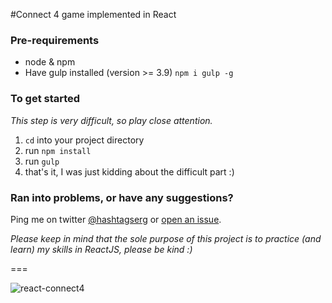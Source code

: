 #Connect 4 game implemented in React

### Pre-requirements
- node & npm
- Have gulp installed (version >= 3.9) `npm i gulp -g`

### To get started
_This step is very difficult, so play close attention._

1. `cd` into your project directory
2. run `npm install`
3. run `gulp`
4. that's it, I was just kidding about the difficult part :)

### Ran into problems, or have any suggestions?
Ping me on twitter [@hashtagserg](https://twitter.com/hashtagserg) or [open an issue](https://github.com/sergiocruz/react-connect4/issues).

_Please keep in mind that the sole purpose of this project is to practice (and learn) my skills in ReactJS, please be kind :)_

===

![react-connect4](https://cloud.githubusercontent.com/assets/1854949/9027054/aa874992-3913-11e5-83d2-99b065b88ada.png)

